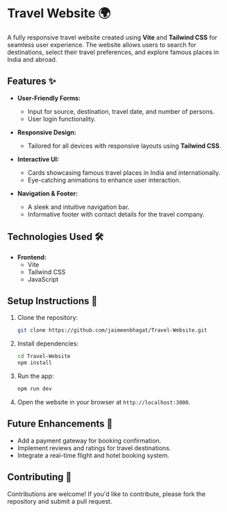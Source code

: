 # Travel Website 🌍

A fully responsive travel website created using **Vite** and **Tailwind CSS** for seamless user experience. The website allows users to search for destinations, select their travel preferences, and explore famous places in India and abroad.

## Features ✨

- **User-Friendly Forms:** 
  - Input for source, destination, travel date, and number of persons.
  - User login functionality.

- **Responsive Design:** 
  - Tailored for all devices with responsive layouts using **Tailwind CSS**.
  
- **Interactive UI:**
  - Cards showcasing famous travel places in India and internationally.
  - Eye-catching animations to enhance user interaction.

- **Navigation & Footer:**
  - A sleek and intuitive navigation bar.
  - Informative footer with contact details for the travel company.

## Technologies Used 🛠️

- **Frontend:**
  - Vite
  - Tailwind CSS
  - JavaScript


## Setup Instructions 📝

1. Clone the repository:
   ```bash
   git clone https://github.com/jaimeenbhagat/Travel-Website.git
   ```

2. Install dependencies:
   ```bash
   cd Travel-Website
   npm install
   ```

3. Run the app:
   ```bash
   npm run dev
   ```

4. Open the website in your browser at `http://localhost:3000`.

## Future Enhancements 🚀

- Add a payment gateway for booking confirmation.
- Implement reviews and ratings for travel destinations.
- Integrate a real-time flight and hotel booking system.

## Contributing 🤝

Contributions are welcome! If you'd like to contribute, please fork the repository and submit a pull request.
